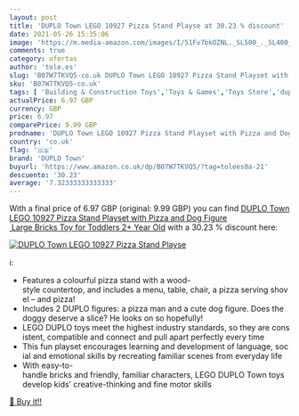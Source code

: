 ```yaml
---
layout: post
title: 'DUPLO Town LEGO 10927 Pizza Stand Playse at 30.23 % discount'
date: 2021-05-26 15:35:06
image: 'https://m.media-amazon.com/images/I/51Fv7bkOZNL._SL500_._SL400_.jpg'
comments: true
category: ofertas
author: 'tole.es'
slug: 'B07W7TKVQ5-co.uk DUPLO Town LEGO 10927 Pizza Stand Playset with Pizza...'
sku: 'B07W7TKVQ5-co.uk'
tags: [ 'Building & Construction Toys','Toys & Games','Toys Store','duplo town','lego', ]
actualPrice: 6.97 GBP
currency: GBP
price: 6.97
comparePrice: 9.99 GBP
prodname: 'DUPLO Town LEGO 10927 Pizza Stand Playset with Pizza and Dog Figure  Large Bricks Toy for Toddlers 2+ Year Old'
country: 'co.uk'
flag: '🇬🇧'
brand: 'DUPLO Town'
buyurl: 'https://www.amazon.co.uk/dp/B07W7TKVQ5/?tag=tolees0a-21'
descuento: '30.23'
average: '7.32333333333333'
---
```


With a final price of 6.97 GBP (original: 9.99 GBP) you can find [DUPLO Town LEGO 10927 Pizza Stand Playset with Pizza and Dog Figure  Large Bricks Toy for Toddlers 2+ Year Old](https://www.amazon.co.uk/dp/B07W7TKVQ5/?tag=tolees0a-21) with a  30.23 % discount here:

[![DUPLO Town LEGO 10927 Pizza Stand Playse](https://m.media-amazon.com/images/I/51Fv7bkOZNL._SL500_._SL400_.jpg)](https://www.amazon.co.uk/dp/B07W7TKVQ5/?tag=tolees0a-21)

ℹ️:

- Features a colourful pizza stand with a wood-style countertop, and includes a menu, table, chair, a pizza serving shovel – and pizza!
- Includes 2 DUPLO figures: a pizza man and a cute dog figure. Does the doggy deserve a slice? He looks on so hopefully!
- LEGO DUPLO toys meet the highest industry standards, so they are consistent, compatible and connect and pull apart perfectly every time
- This fun playset encourages learning and development of language, social and emotional skills by recreating familiar scenes from everyday life
- With easy-to-handle bricks and friendly, familiar characters, LEGO DUPLO Town toys develop kids’ creative-thinking and fine motor skills

[🛒 Buy it!!](https://www.amazon.co.uk/dp/B07W7TKVQ5/?tag=tolees0a-21)
